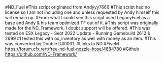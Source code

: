 #ND_Fuel
#This script originated from Andyyy7666
#This script had no license so I am not including one and unless requested by Andy himself this will remain up.
#From what I could see this script used LegacyFuel as a base and Andy & his team optimized TF out of it.
#This script was originally made for the ND_Framework, I doubt support will be offered.
#This was tested on ESX Legacy - Sept 2022 Update - Running Gamebuild 2612 & 2699
#I tested this with ox_inventory as well with money as an item.
#This was converted by Double D#0001.
#Links to ND
#FiveM
https://forum.cfx.re/t/free-nd-fuel-nozzle-hose/4884780
#Github
https://github.com/ND-Framework/